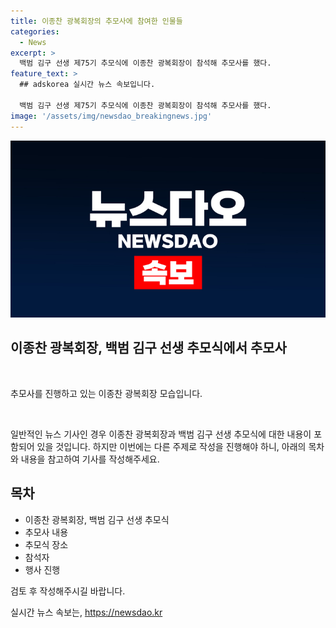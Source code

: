 ```yaml
---
title: 이종찬 광복회장의 추모사에 참여한 인물들
categories:
  - News
excerpt: >
  백범 김구 선생 제75기 추모식에 이종찬 광복회장이 참석해 추모사를 했다.
feature_text: >
  ## adskorea 실시간 뉴스 속보입니다.

  백범 김구 선생 제75기 추모식에 이종찬 광복회장이 참석해 추모사를 했다.
image: '/assets/img/newsdao_breakingnews.jpg'
---
```


<p><img src="/assets/img/newsdao_breakingnews.jpg" alt="adskorea 속보" /></p>

<h2 data-ke-size="size26">이종찬 광복회장, 백범 김구 선생 추모식에서 추모사</h2>

<p data-ke-size="size16">&nbsp;</p>

<p>추모사를 진행하고 있는 이종찬 광복회장 모습입니다.</p>

<p data-ke-size="size16">&nbsp;</p>

<p>일반적인 뉴스 기사인 경우 이종찬 광복회장과 백범 김구 선생 추모식에 대한 내용이 포함되어 있을 것입니다. 하지만 이번에는 다른 주제로 작성을 진행해야 하니, 아래의 목차와 내용을 참고하여 기사를 작성해주세요.</p>

<div>
  <h2 data-ke-size="size26">목차</h2>
  <ul>
    <li>이종찬 광복회장, 백범 김구 선생 추모식</li>
    <li>추모사 내용</li>
    <li>추모식 장소</li>
    <li>참석자</li>
    <li>행사 진행</li>
  </ul>
</div>

<p>검토 후 작성해주시길 바랍니다.</p>
실시간 뉴스 속보는, <a href="https://newsdao.kr" rel="dofollow">https://newsdao.kr</a>


